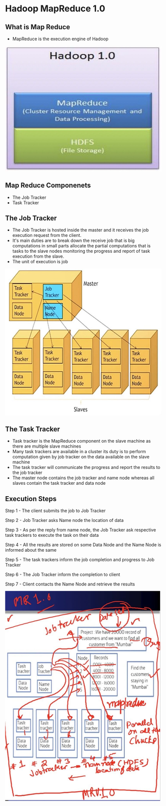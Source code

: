 # Hadoop MapReduce 1.0

## What is Map Reduce

- MapReduce is the execution engine of Hadoop

![image](../../../media/Technologies-Apache-Hadoop-MapReduce-1.0-image1.jpg)

## Map Reduce Componenets

- The Job Tracker
- Task Tracker

## The Job Tracker

- The Job Tracker is hosted inside the master and it receives the job execution request from the client.
- It's main duties are to break down the receive job that is big computations in small parts allocate the partial computations that is tasks to the slave nodes monitoring the progress and report of task execution from the slave.
- The unit of execution is job

![image](../../../media/Technologies-Apache-Hadoop-MapReduce-1.0-image2.jpg)

## The Task Tracker

- Task tracker is the MapReduce component on the slave machine as there are multiple slave machines
- Many task trackers are available in a cluster its duty is to perform computation given by job tracker on the data available on the slave machine
- The task tracker will communicate the progress and report the results to the job tracker
- The master node contains the job tracker and name node whereas all slaves contain the task tracker and data node

## Execution Steps

Step 1 - The client submits the job to Job Tracker

Step 2 - Job Tracker asks Name node the location of data

Step 3 - As per the reply from name node, the Job Tracker ask respective task trackers to execute the task on their data

Step 4 - All the results are stored on some Data Node and the Name Node is informed about the same

Step 5 - The task trackers inform the job completion and progress to Job Tracker

Step 6 - The Job Tracker inform the completion to client

Step 7 - Client contacts the Name Node and retrieve the results

![image](../../../media/Technologies-Apache-Hadoop-MapReduce-1.0-image3.jpg)
